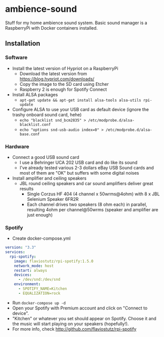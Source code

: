 # ambience-sound
Stuff for my home ambience sound system.
Basic sound manager is a RaspberryPi with Docker containers installed.

## Installation

### Software
* Install the latest version of Hypriot on a RaspberryPi
  * Download the latest version from https://blog.hypriot.com/downloads/
  * Copy the image to the SD card using Etcher
  * Raspberry 2 is enough for Spotify Connect
* Install ALSA packages
  * ```apt-get update && apt-get install alsa-tools alsa-utils rpi-update```
* Configure ALSA to use your USB card as default device (ignore the trashy onboard sound card, hehe)
  * ```echo "blacklist snd_bcm2835" > /etc/modprobe.d/alsa-blacklist.conf```
  * ```echo "options snd-usb-audio index=0" > /etc/modprobe.d/alsa-base.conf```

### Hardware
* Connect a good USB sound card
  * I use a Behringer UCA 202 USB card and do like its sound
  * I've already tested various 2-3 dollars eBay USB Sound cards and most of them are "OK" but suffers with some digital noises
* Install amplifier and ceiling speakers
  * JBL round ceiling speakers and car sound amplifiers deliver great results
    * Single Corzus HF 404 (4 channel x 50wrms@4ohm) with 8 x JBL Selenium Speaker 6FR2R
    * Each channel drives two speakers (8 ohm each) in parallel, resulting 4ohm per channel@50wrms (speaker and amplifier are just enough)

### Spotify
* Create docker-compose.yml
```yml
version: "3.3"
services:
  rpi-spotify:
    image: flaviostutz/rpi-spotify:1.5.0
    network_mode: host
    restart: always
    devices:
      - /dev/snd:/dev/snd
    environment:
      - SPOTIFY_NAME=Kitchen
      - EQUALIZATION=rock
```
* Run ```docker-compose up -d```
* Open your Spotify with Premium account and click on "Connect to device". 
* "Kitchen" or whatever you set should appear on Spotify. Choose it and the music will start playing on your speakers (hopefully!). 
* For more info, check http://github.com/flaviostutz/rpi-spotify
